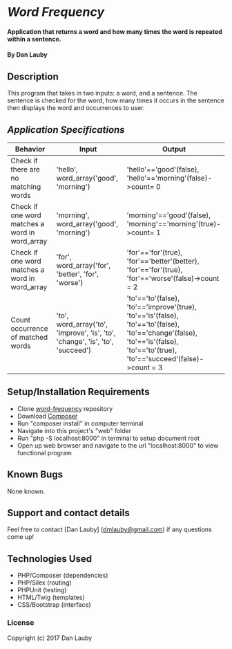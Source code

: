 # _Word Frequency_

#### Application that returns a word and how many times the word is repeated within a sentence.

#### By Dan Lauby

## Description

This program that takes in two inputs: a word, and a sentence. The sentence is checked for the word, how many times it occurs in the sentence then displays the word and occurrences to user.

## _Application Specifications_

| Behavior | Input | Output |
|----------|-------|--------|
|Check if there are no matching words|'hello', word_array('good', 'morning')|'hello'=='good'(false), 'hello'=='morning'(false)->count= 0|
|Check if one word matches a word in word_array|'morning', word_array('good', 'morning')|'morning'=='good'(false), 'morning'=='morning'(true)->count= 1|
|Check if one word matches a word in word_array|'for', word_array('for', 'better', 'for', 'worse')|'for'=='for'(true), 'for'=='better'(better), 'for'=='for'(true), 'for'=='worse'(false)->count = 2|
|Count occurrence of matched words|'to', word_array('to', 'improve', 'is', 'to', 'change', 'is', 'to', 'succeed')|'to'=='to'(false), 'to'=='improve'(true), 'to'=='is'(false), 'to'=='to'(false), 'to'=='change'(false), 'to'=='is'(false), 'to'=='to'(true), 'to'=='succeed'(false)->count = 3|



## Setup/Installation Requirements

* Clone [word-frequency](https://github.com/danlauby/word-frequency) repository
* Download [Composer](https://getcomposer.org/)
* Run "composer install" in computer terminal
* Navigate into this project's "web" folder
* Run "php -S localhost:8000" in terminal to setup document root
* Open up web browser and navigate to the url "localhost:8000" to view functional program

## Known Bugs

None known.

## Support and contact details

Feel free to contact [Dan Lauby] (dmlauby@gmail.com) if any questions come up!

## Technologies Used

* PHP/Composer (dependencies)
* PHP/Silex (routing)
* PHPUnit (testing)
* HTML/Twig (templates)
* CSS/Bootstrap (interface)

### License

Copyright (c) 2017 Dan Lauby

